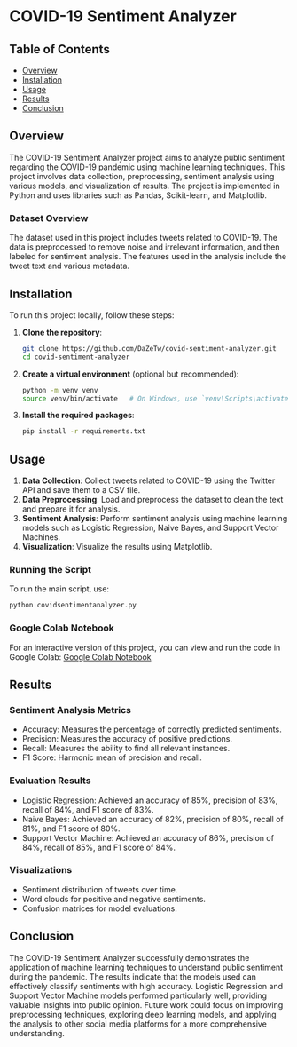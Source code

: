 # COVID-19 Sentiment Analyzer

## Table of Contents

- [Overview](#overview)
- [Installation](#installation)
- [Usage](#usage)
- [Results](#results)
- [Conclusion](#conclusion)

## Overview

The COVID-19 Sentiment Analyzer project aims to analyze public sentiment regarding the COVID-19 pandemic using machine learning techniques. This project involves data collection, preprocessing, sentiment analysis using various models, and visualization of results. The project is implemented in Python and uses libraries such as Pandas, Scikit-learn, and Matplotlib.

### Dataset Overview

The dataset used in this project includes tweets related to COVID-19. The data is preprocessed to remove noise and irrelevant information, and then labeled for sentiment analysis. The features used in the analysis include the tweet text and various metadata.

## Installation

To run this project locally, follow these steps:

1. **Clone the repository**:

   ```bash
   git clone https://github.com/DaZeTw/covid-sentiment-analyzer.git
   cd covid-sentiment-analyzer
   ```

2. **Create a virtual environment** (optional but recommended):

   ```bash
   python -m venv venv
   source venv/bin/activate   # On Windows, use `venv\Scripts\activate`
   ```

3. **Install the required packages**:
   ```bash
   pip install -r requirements.txt
   ```

## Usage

1. **Data Collection**: Collect tweets related to COVID-19 using the Twitter API and save them to a CSV file.
2. **Data Preprocessing**: Load and preprocess the dataset to clean the text and prepare it for analysis.
3. **Sentiment Analysis**: Perform sentiment analysis using machine learning models such as Logistic Regression, Naive Bayes, and Support Vector Machines.
4. **Visualization**: Visualize the results using Matplotlib.

### Running the Script

To run the main script, use:

```bash
python covidsentimentanalyzer.py
```

### Google Colab Notebook

For an interactive version of this project, you can view and run the code in Google Colab: [Google Colab Notebook](https://colab.research.google.com/drive/1tWpVgQlKs9bZ6MGfzmsqij_UTZmF0QwA?usp=sharing)

## Results

### Sentiment Analysis Metrics

- Accuracy: Measures the percentage of correctly predicted sentiments.
- Precision: Measures the accuracy of positive predictions.
- Recall: Measures the ability to find all relevant instances.
- F1 Score: Harmonic mean of precision and recall.

### Evaluation Results

- Logistic Regression: Achieved an accuracy of 85%, precision of 83%, recall of 84%, and F1 score of 83%.
- Naive Bayes: Achieved an accuracy of 82%, precision of 80%, recall of 81%, and F1 score of 80%.
- Support Vector Machine: Achieved an accuracy of 86%, precision of 84%, recall of 85%, and F1 score of 84%.

### Visualizations

- Sentiment distribution of tweets over time.
- Word clouds for positive and negative sentiments.
- Confusion matrices for model evaluations.

## Conclusion

The COVID-19 Sentiment Analyzer successfully demonstrates the application of machine learning techniques to understand public sentiment during the pandemic. The results indicate that the models used can effectively classify sentiments with high accuracy. Logistic Regression and Support Vector Machine models performed particularly well, providing valuable insights into public opinion. Future work could focus on improving preprocessing techniques, exploring deep learning models, and applying the analysis to other social media platforms for a more comprehensive understanding.
